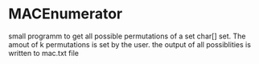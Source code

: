 # MACEnumerator

small programm to get all possible permutations of a set char[] set. 
The amout of k permutations is set by the user.
the output of all possiblities is written to mac.txt file
